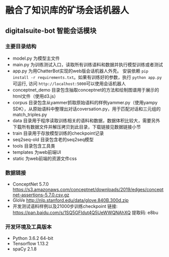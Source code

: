 # 融合了知识库的矿场会话机器人
## digitalsuite-bot 智能会话模块

### 主要目录结构
- model.py 为模型主文件
- main.py 为训练测试入口，读取所有训练语料和数据并执行模型训练或者测试
- app.py 为用ChatterBot实现的web版会话机器人外壳。
安装依赖 `pip install -r requirements.txt`。如果有训练好的参数，执行 `python app.py` 可运行, 访问 `http://localhost:5000`可以使用会话机器人
- conceptnet_demo 目录包含抽取conceptnet的方法和绘制图谱用于展示的html文件（使用d3.js）
- corpus 目录包含从yammer抓取原始语料的样例yammer.py（使用yampy SDK），从原始语料中整理出对话coversation.py，用于匹配对话和三元组的match_triples.py
- data 目录用于程序读取训练相关的语料和数据，数据体积比较大，需要另外下载所有数据文件并解压拷贝到此目录，下载链接见数据链接小节
- train 目录用于存放模型训练的checkpoint记录
- seq2seq-old 目录包含老的seq2seq模型
- tools 目录包含工具类
- templates 为web前端UI
- static 为web前端的资源文件css


### 数据链接
- ConceptNet 5.7.0 https://s3.amazonaws.com/conceptnet/downloads/2019/edges/conceptnet-assertions-5.7.0.csv.gz
- GloVe http://nlp.stanford.edu/data/glove.840B.300d.zip
- 开发测试语料样例以及21000步训练checkpoint 链接: https://pan.baidu.com/s/1SQ5GFIdut4Q5UeWWQNAhXQ  提取码: e8bu

### 开发环境及工具版本
- Python 3.6.2 64-bit
- Tensorflow 1.13.2
- spaCy 2.1.8
